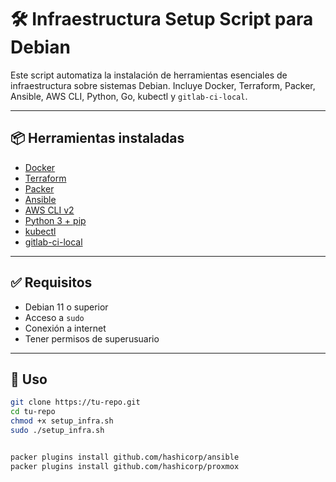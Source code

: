 # 🛠️ Infraestructura Setup Script para Debian

Este script automatiza la instalación de herramientas esenciales de infraestructura sobre sistemas Debian. Incluye Docker, Terraform, Packer, Ansible, AWS CLI, Python, Go, kubectl y `gitlab-ci-local`.

---

## 📦 Herramientas instaladas

- [Docker](https://www.docker.com/)
- [Terraform](https://developer.hashicorp.com/terraform)
- [Packer](https://developer.hashicorp.com/packer)
- [Ansible](https://www.ansible.com/)
- [AWS CLI v2](https://docs.aws.amazon.com/cli/latest/userguide/install-cliv2.html)
- [Python 3 + pip](https://www.python.org/)
- [kubectl](https://kubernetes.io/docs/tasks/tools/)
- [gitlab-ci-local](https://gitlab.com/firecow/gitlab-ci-local)

---

## ✅ Requisitos

- Debian 11 o superior
- Acceso a `sudo`
- Conexión a internet
- Tener permisos de superusuario

---

## 🚀 Uso

```bash
git clone https://tu-repo.git
cd tu-repo
chmod +x setup_infra.sh
sudo ./setup_infra.sh


packer plugins install github.com/hashicorp/ansible
packer plugins install github.com/hashicorp/proxmox